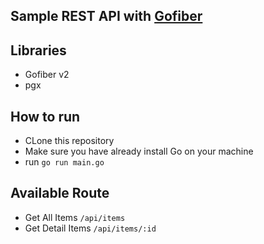 ## Sample REST API with [Gofiber](https://.gofiber.i)

## Libraries
- Gofiber v2
- pgx

## How to run
- CLone this repository
- Make sure you have already install Go on your machine
- run `go run main.go`

## Available Route
- Get All Items `/api/items`
- Get Detail Items `/api/items/:id`